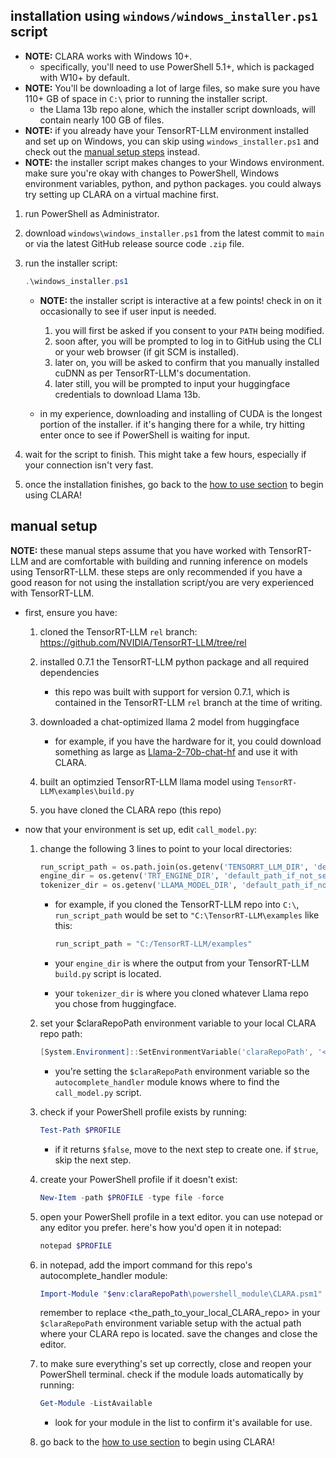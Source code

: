 ## installation using `windows/windows_installer.ps1` script

- **NOTE:** CLARA works with Windows 10+.
    - specifically, you'll need to use PowerShell 5.1+, which is packaged with W10+ by default.
- **NOTE:** You'll be downloading a lot of large files, so make sure you have 110+ GB of space in `C:\` prior to running the installer script.
    - the Llama 13b repo alone, which the installer script downloads, will contain nearly 100 GB of files.
- **NOTE:** if you already have your TensorRT-LLM environment installed and set up on Windows, you can skip using `windows_installer.ps1` and check out the [manual setup steps](#manual-setup) instead.
- **NOTE:** the installer script makes changes to your Windows environment. make sure you're okay with changes to PowerShell, Windows environment variables, python, and python packages. you could always try setting up CLARA on a virtual machine first.

1. run PowerShell as Administrator.

2. download `windows\windows_installer.ps1` from the latest commit to `main` or via the latest GitHub release source code `.zip` file.

3. run the installer script:

    ```powershell
    .\windows_installer.ps1
    ```

    - **NOTE:** the installer script is interactive at a few points! check in on it occasionally to see if user input is needed. 
        1. you will first be asked if you consent to your `PATH` being modified. 
        2. soon after, you will be prompted to log in to GitHub using the CLI or your web browser (if git SCM is installed).
        3. later on, you will be asked to confirm that you manually installed cuDNN as per TensorRT-LLM's documentation.
        4. later still, you will be prompted to input your huggingface credentials to download Llama 13b.

    - in my experience, downloading and installing of CUDA is the longest portion of the installer. if it's hanging there for a while, try hitting enter once to see if PowerShell is waiting for input.

4. wait for the script to finish. This might take a few hours, especially if your connection isn't very fast.

5. once the installation finishes, go back to the [how to use section](../README.md/#how-to-use) to begin using CLARA!

## manual setup

**NOTE:** these manual steps assume that you have worked with TensorRT-LLM and are comfortable with building and running inference on models using TensorRT-LLM. these steps are only recommended if you have a good reason for not using the installation script/you are very experienced with TensorRT-LLM.

- first, ensure you have:
    
    1. cloned the TensorRT-LLM `rel` branch: https://github.com/NVIDIA/TensorRT-LLM/tree/rel

    2. installed 0.7.1 the TensorRT-LLM python package and all required dependencies
        - this repo was built with support for version 0.7.1, which is contained in the TensorRT-LLM `rel` branch at the time of writing.

    3. downloaded a chat-optimized llama 2 model from huggingface
        - for example, if you have the hardware for it, you could download something as large as [Llama-2-70b-chat-hf](https://huggingface.co/meta-llama/Llama-2-70b-chat-hf) and use it with CLARA.
        
    3. built an optimzied TensorRT-LLM llama model using `TensorRT-LLM\examples\build.py`

    4. you have cloned the CLARA repo (this repo)

- now that your environment is set up, edit `call_model.py`:

    1. change the following 3 lines to point to your local directories:

        ```python
        run_script_path = os.path.join(os.getenv('TENSORRT_LLM_DIR', 'default_path_if_not_set'), "examples", "run.py")
        engine_dir = os.getenv('TRT_ENGINE_DIR', 'default_path_if_not_set')
        tokenizer_dir = os.getenv('LLAMA_MODEL_DIR', 'default_path_if_not_set')
        ```

        - for example, if you cloned the TensorRT-LLM repo into `C:\`, `run_script_path` would be set to `"C:\TensorRT-LLM\examples` like this:

            ```python
            run_script_path = "C:/TensorRT-LLM/examples"
            ```

        - your `engine_dir` is where the output from your TensorRT-LLM `build.py` script is located.
        - your `tokenizer_dir` is where you cloned whatever Llama repo you chose from huggingface.

    2. set your $claraRepoPath environment variable to your local CLARA repo path:

        ```powershell
        [System.Environment]::SetEnvironmentVariable('claraRepoPath', '<the_path_to_your_local_CLARA_repo>', [System.EnvironmentVariableTarget]::User)
        ```
        
        - you're setting the `$claraRepoPath` environment variable so the `autocomplete_handler` module knows where to find the `call_model.py` script.

    3. check if your PowerShell profile exists by running:

        ```powershell
        Test-Path $PROFILE
        ```

        - if it returns `$false`, move to the next step to create one. if `$true`, skip the next step.

    4. create your PowerShell profile if it doesn't exist:

        ```powershell
        New-Item -path $PROFILE -type file -force
        ```

    5. open your PowerShell profile in a text editor. you can use notepad or any editor you prefer. here's how you'd open it in notepad:

        ```powershell
        notepad $PROFILE
        ```

    6. in notepad, add the import command for this repo's autocomplete_handler module:

        ```powershell
        Import-Module "$env:claraRepoPath\powershell_module\CLARA.psm1"
        ```

        remember to replace <the_path_to_your_local_CLARA_repo> in your `$claraRepoPath` environment variable setup with the actual path where your CLARA repo is located.
        save the changes and close the editor.

    7. to make sure everything's set up correctly, close and reopen your PowerShell terminal. check if the module loads automatically by running:

        ```powershell
        Get-Module -ListAvailable
        ```

        - look for your module in the list to confirm it's available for use.

    8. go back to the [how to use section](../README.md/#how-to-use) to begin using CLARA!